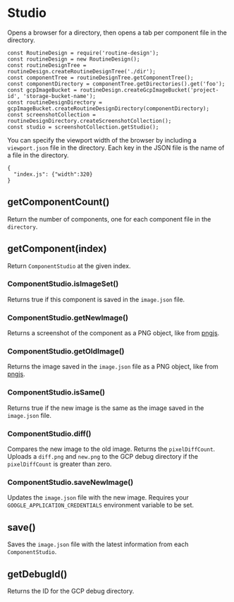 # Studio

Opens a browser for a directory, then opens a tab per component file in the directory.

```
const RoutineDesign = require('routine-design');
const routineDesign = new RoutineDesign();
const routineDesignTree = routineDesign.createRoutineDesignTree('./dir');
const componentTree = routineDesignTree.getComponentTree();
const componentDirectory = componentTree.getDirectories().get('foo');
const gcpImageBucket = routineDesign.createGcpImageBucket('project-id', 'storage-bucket-name');
const routineDesignDirectory = gcpImageBucket.createRoutineDesignDirectory(componentDirectory);
const screenshotCollection = routineDesignDirectory.createScreenshotCollection();
const studio = screenshotCollection.getStudio();
```

You can specify the viewport width of the browser by including a `viewport.json` file in the directory.
Each key in the JSON file is the name of a file in the directory.

```
{
  "index.js": {"width":320}
}
```

## getComponentCount()

Return the number of components, one for each component file in the `directory`. 

## getComponent(index)

Return `ComponentStudio` at the given index.

### ComponentStudio.isImageSet()

Returns true if this component is saved in the `image.json` file.

### ComponentStudio.getNewImage()

Returns a screenshot of the component as a PNG object, like from [pngjs](https://www.npmjs.com/package/pngjs).

### ComponentStudio.getOldImage()

Returns the image saved in the `image.json` file as a PNG object, like from [pngjs](https://www.npmjs.com/package/pngjs).

### ComponentStudio.isSame()

Returns true if the new image is the same as the image saved in the `image.json` file.

### ComponentStudio.diff()

Compares the new image to the old image. Returns the `pixelDiffCount`. Uploads a `diff.png` and `new.png` to the GCP debug directory if the `pixelDiffCount` is greater than zero.

### ComponentStudio.saveNewImage()

Updates the `image.json` file with the new image. Requires your `GOOGLE_APPLICATION_CREDENTIALS` environment variable to be set.

## save()

Saves the `image.json` file with the latest information from each `ComponentStudio`.

## getDebugId()

Returns the ID for the GCP debug directory.
